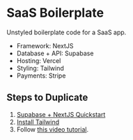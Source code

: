 # SaaS Boilerplate

Unstyled boilerplate code for a SaaS app.

- Framework: NextJS
- Database + API: Supabase
- Hosting: Vercel
- Styling: Tailwind
- Payments: Stripe

## Steps to Duplicate

1. [Supabase + NextJS Quickstart](https://supabase.com/docs/guides/with-nextjs)
2. [Install Tailwind](https://tailwindcss.com/docs/guides/nextjs)
3. Follow [this video tutorial](https://egghead.io/courses/build-a-saas-product-with-next-js-supabase-and-stripe-61f2bc20).
